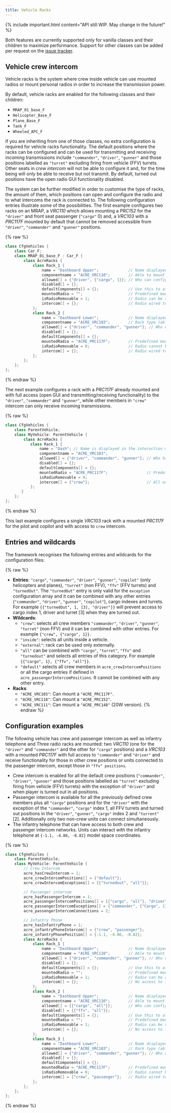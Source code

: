 ```yaml
---
title: Vehicle Racks
---
```


{% include important.html content="API still WIP. May change in the future!" %}

Both features are currently supported only for vanilla classes and their children to maximize performance. Support for other classes can be added per request on the [issue tracker](https://github.com/IDI-Systems/acre2/issues).

## Vehicle crew intercom

Vehicle racks is the system where crew inside vehicle can use mounted radios or mount personal radios in order to increase the transmission power.

By default, vehicle racks are enabled for the following classes and their children:

- `MRAP_01_base_F`
- `Helicopter_Base_F`
- `Plane_Base_F`
- `Tank_F`
- `Wheeled_APC_F`

If you are inheriting from one of those classes, no extra configuration is required for vehicle racks functionality. The default positions where the racks can be configured and can be used for transmitting and receiving incoming transmissions include `"commander"`, `"driver"`, `"gunner"` and those positions labelled as `"turret"` excluding firing from vehicle (FFV) turrets. Other seats in *crew intercom* will not be able to configure it and, for the time being will only be able to receive but not transmit. By default, turned out positions have the open radio GUI functionality disabled.

The system can be further modified in order to customise the type of racks, the amount of them, which positions can open and configure the radio and to what intercoms the rack is connected to. The following configuration entries illustrate some of the possibilities. The first example configures two racks on an MRAP, a *VRC110* which allows mounting a *PRC152* for the `"driver"` and front seat passenger (`"cargo"` 0) and, a *VRC103* with a *PRC117F* mounted by default that cannot be removed accessible from `"driver"`, `"commander"` and `"gunner"` positions.

{% raw %}
```cpp
class CfgVehicles {
    class Car_F;
    class MRAP_01_base_F : Car_F {
        class AcreRacks {
            class Rack_1 {
                name = "Dashboard Upper";             // Name displayed in the interaction menu.
                componentname = "ACRE_VRC110";        // Able to mount a PRC152.
                allowed[] = {"driver", {"cargo", 1}}; // Who can configure the radio and open the radio GUI. Same wildcards as the intercom. It also allows Transmitting/receiving.
                disabled[] = {};
                defaultComponents[] = {};             // Use this to attach simple components like Antennas. Not yet fully implemented.
                mountedRadio = "";                    // Predefined mounted radio.
                isRadioRemovable = 1;                 // Radio can be removed.
                intercom[] = {};                      // Radio wired to intercoms. Intercom access only grants Receive capabilities at the moment. Later units in intercom will be able to select if they want to transmit, receive or both on a particular rack.
            };
            class Rack_2 {
                name = "Dashboard Lower";             // Name displayed in the interaction menu
                componentname = "ACRE_VRC103";        // Rack type (able to mount a PRC117F)
                allowed[] = {"driver", "commander", "gunner"}; // Who can configure the radio and open the radio GUI. Same wildcards as the intercom. It also allows Transmitting/receiving.
                disabled[] = {};
                defaultComponents[] = {};
                mountedRadio = "ACRE_PRC117F";        // Predefined mounted radio.
                isRadioRemovable = 0;                 // Radio cannot be removed.
                intercom[] = {};                      // Radio wired to intercoms. Intercom access only grants Receive capabilities at the moment. Later units in intercom will be able to select if they want to transmit, receive or both on a particular rack.
            };
        };
    };
};
```
{% endraw %}

The next example configures a rack with a *PRC117F* already mounted and with full access (open GUI and transmitting/receiving functionality) to the `"driver"`, `"commander"` and `"gunner"`, while other members in `"crew"` intercom can only receive incoming transmissions.

{% raw %}
```cpp
class CfgVehicles {
    class ParentVehicle;
    class MyVehicle: ParentVehicle {
        class AcreRacks {
           class Rack_1 {
               name = "Dash"; // Name is displayed in the interaction menu.
               componentname = "ACRE_VRC103";
               allowed[] = {"driver", "commander", "gunner"}; // Who has access "inside" - anyone inside, "external" - provides access upto 10m away, "driver", "gunner", "copilot", "commander"
               disabled[] = {};
               defaultComponents[] = {};
               mountedRadio = "ACRE_PRC117F";                 // Predefined mounted radio
               isRadioRemovable = 0;
               intercom[] = {"crew"};                         // All units in intercom will be able to hear transmittions (ACE interaction menu). Later units in intercom will be able to select if they want to transmit, receive or both on a particular rack.
           };
       }
    };
};
```
{% endraw %}

This last example configures a single *VRC103* rack with a mounted *PRC117F* for the pilot and copilot and with access to `crew` intercom.

## Entries and wildcards

The framework recognises the following entries and wildcards for the configuration files:

{% raw %}
- **Entries**: `"cargo"`, `"commander"`, `"driver"`, `"gunner"`, `"copilot"` (only helicopters and planes), `"turret"` (non FFV), `"ffv"` (FFV turrets) and `"turnedOut"`. The `"turnedOut"` entry is only valid for the `exception` configuration array and it can be combined with any other entries (`"commander"`, `"driver"`, `"gunner"`, `"copilot"`), cargo indexes and turrets. For example `{{"turnedOut", 1, [3], "driver"}}` will prevent access to cargo index 1, driver and turret [3] when they are turned out.
- **Wildcards**:
  - `"crew"`: selects all crew members `"commander"`, `"driver"`, `"gunner"`, `"turret"` (non FFV) and it can be combined with other entries. For example `{"crew", {"cargo", 1}}`.
  - `"inside"`: selects all units inside a vehicle.
  - `"external"`: rack can be used only externally.
  - `"all"` can be combined with  `"cargo"`, `"turret"`, `"ffv"` and `"turnedout"` and selects all entries of this category. For example `{{"cargo", 1}, {"ffv", "all"}}`.
  - `"default"` selects all crew members in `acre_crewIntercomPositions` or all the cargo entries if defined in `acre_passengerIntercomPositions`. It cannot be combined with any other entry.
- **Racks**:
  - `"ACRE_VRC103"`: Can mount a `"ACRE_PRC117F"`.
  - `"ACRE_VRC110"`: Can mount a `"ACRE_PRC152"`.
  - `"ACRE_VRC111"`: Can mount a `"ACRE_PRC148"` (20W version).
{% endraw %}

## Configuration examples

The following vehicle has crew and passenger intercom as well as infantry telephone and Three radio racks are mounted: two *VRC110* (one for the `"driver"` and `"commander"` and the other for `"cargo"` positions) and a *VRC103* with a mounted *PRC117F* with full access to `"commander"` and `"driver"` and receive functionality for those in other crew positions or units connected to the passenger intercom, except those in `"ffv" positions`.

- Crew intercom is enabled for all the default crew positions (`"commander"`, `"driver"`, `"gunner"` and those positions labelled as `"turret"` excluding firing from vehicle (FFV) turrets) with the exception of `"driver"` and when player is turned out in all positions.
- Passenger intercom is available for all the previously defined crew members plus all `"cargo"` positions and for the `"driver"` with the exception of the `"commander"`, `"cargo"` index 1, all FFV turrets and turned out positions in the `"driver"`, `"gunner"`, `"cargo"` index 2 and `"turrent"` [2]. Additionally only two non-crew units can connect simultaneously.
- The infantry telephone that can have access to both crew and passenger intercom networks. Units can interact with the infantry telephone at  `{-1.1, -4.86, -0.82}` model space coordinates.

{% raw %}
```cpp
class CfgVehicles {
    class ParentVehicle;
    class MyVehicle: ParentVehicle {
        // Crew Intercom
        acre_hasCrewIntercom = 1;
        acre_crewIntercomPositions[] = {"default"};
        acre_crewIntercomExceptions[] = {{"turnedout", "all"}};

        // Passenger intercom
        acre_hasPassengerIntercom = 1;
        acre_passengerIntercomPositions[] = {{"cargo", "all"}, "driver"};
        acre_passengerIntercomExceptions[] = {"commander", {"Cargo", 1}, {"ffv", "all"}, {"turnedout", 2, "driver", "gunner", [2]}};
        acre_passengerIntercomConnections = 2;

        // Infantry Phone
        acre_hasInfantryPhone = 1;
        acre_infantryPhoneIntercom[] = {"crew", "passenger"};
        acre_infantryPhonePosition[] = {-1.1, -4.86, -0.82};
        class AcreRacks {
            class Rack_1 {
                name = "Dashboard Upper";             // Name displayed in the interaction menu.
                componentname = "ACRE_VRC110";        // Able to mount a PRC152.
                allowed[] = {"driver", "commander", "gunner"}; // Who can configure the radio and open the radio GUI. Same wildcards as the intercom. It also allows Transmitting/receiving.
                disabled[] = {};
                defaultComponents[] = {};             // Use this to attach simple components like Antennas. Not yet fully implemented.
                mountedRadio = "";                    // Predefined mounted radio.
                isRadioRemovable = 1;                 // Radio can be removed.
                intercom[] = {};                      // No access to intercoms.
            };
            class Rack_2 {
                name = "Dashboard Upper";             // Name displayed in the interaction menu.
                componentname = "ACRE_VRC110";        // Able to mount a PRC152.
                allowed[] = {{"cargo", "all"}};       // Who can configure the radio and open the radio GUI. Same wildcards as the intercom. It also allows Transmitting/receiving.
                disabled[] = {{"ffv", "all"}};
                defaultComponents[] = {};             // Use this to attach simple components like Antennas. Not yet fully implemented.
                mountedRadio = "";                    // Predefined mounted radio.
                isRadioRemovable = 1;                 // Radio can be removed.
                intercom[] = {};                      // No access to intercoms.
            };
            class Rack_3 {
                name = "Dashboard Lower";             // Name displayed in the interaction menu
                componentname = "ACRE_VRC103";        // Rack type (able to mount a PRC117F)
                allowed[] = {"driver", "commander", "gunner"}; // Who can configure the radio and open the radio GUI. Same wildcards as the intercom. It also allows Transmitting/receiving.
                disabled[] = {};
                defaultComponents[] = {};
                mountedRadio = "ACRE_PRC117F";        // Predefined mounted radio.
                isRadioRemovable = 0;                 // Radio cannot be removed.
                intercom[] = {"crew", "passenger"};   // Radio wired to intercoms. Intercom access only grants Receive capabilities at the moment. Later units in intercom will be able to select if they want to transmit, receive or both on a particular rack.
            };
        };
    };
};
```
{% endraw %}
